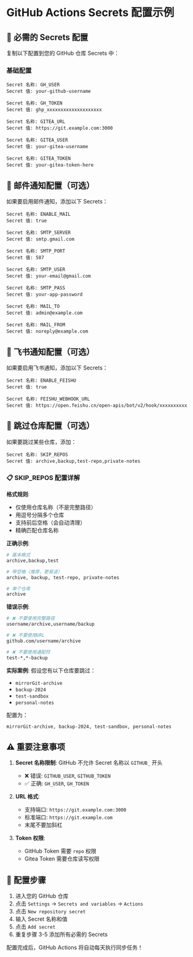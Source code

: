 # GitHub Actions Secrets 配置示例

## 🔧 必需的 Secrets 配置

复制以下配置到您的 GitHub 仓库 Secrets 中：

### 基础配置
```
Secret 名称: GH_USER
Secret 值: your-github-username

Secret 名称: GH_TOKEN  
Secret 值: ghp_xxxxxxxxxxxxxxxxxxxx

Secret 名称: GITEA_URL
Secret 值: https://git.example.com:3000

Secret 名称: GITEA_USER
Secret 值: your-gitea-username

Secret 名称: GITEA_TOKEN
Secret 值: your-gitea-token-here
```

## 📧 邮件通知配置（可选）

如果要启用邮件通知，添加以下 Secrets：

```
Secret 名称: ENABLE_MAIL
Secret 值: true

Secret 名称: SMTP_SERVER
Secret 值: smtp.gmail.com

Secret 名称: SMTP_PORT
Secret 值: 587

Secret 名称: SMTP_USER
Secret 值: your-email@gmail.com

Secret 名称: SMTP_PASS
Secret 值: your-app-password

Secret 名称: MAIL_TO
Secret 值: admin@example.com

Secret 名称: MAIL_FROM
Secret 值: noreply@example.com
```

## 📱 飞书通知配置（可选）

如果要启用飞书通知，添加以下 Secrets：

```
Secret 名称: ENABLE_FEISHU
Secret 值: true

Secret 名称: FEISHU_WEBHOOK_URL
Secret 值: https://open.feishu.cn/open-apis/bot/v2/hook/xxxxxxxxxx
```

## 🚫 跳过仓库配置（可选）

如果要跳过某些仓库，添加：

```
Secret 名称: SKIP_REPOS
Secret 值: archive,backup,test-repo,private-notes
```

### 📋 SKIP_REPOS 配置详解

**格式规则**:
- 仅使用仓库名称（不是完整路径）
- 用逗号分隔多个仓库
- 支持前后空格（会自动清理）
- 精确匹配仓库名称

**正确示例**:
```bash
# 基本格式
archive,backup,test

# 带空格（推荐，更易读）
archive, backup, test-repo, private-notes

# 单个仓库
archive
```

**错误示例**:
```bash
# ❌ 不要使用完整路径
username/archive,username/backup

# ❌ 不要使用URL
github.com/username/archive

# ❌ 不要使用通配符
test-*,*-backup
```

**实际案例**:
假设您有以下仓库要跳过：
- `mirrorGit-archive`
- `backup-2024`  
- `test-sandbox`
- `personal-notes`

配置为：
```
mirrorGit-archive, backup-2024, test-sandbox, personal-notes
```

## ⚠️ 重要注意事项

1. **Secret 名称限制**: GitHub 不允许 Secret 名称以 `GITHUB_` 开头
   - ❌ 错误: `GITHUB_USER`, `GITHUB_TOKEN`
   - ✅ 正确: `GH_USER`, `GH_TOKEN`

2. **URL 格式**: 
   - 支持端口: `https://git.example.com:3000`
   - 标准端口: `https://git.example.com`
   - 末尾不要加斜杠

3. **Token 权限**: 
   - GitHub Token 需要 `repo` 权限
   - Gitea Token 需要仓库读写权限

## 🔗 配置步骤

1. 进入您的 GitHub 仓库
2. 点击 `Settings` → `Secrets and variables` → `Actions`
3. 点击 `New repository secret`
4. 输入 Secret 名称和值
5. 点击 `Add secret`
6. 重复步骤 3-5 添加所有必需的 Secrets

配置完成后，GitHub Actions 将自动每天执行同步任务！